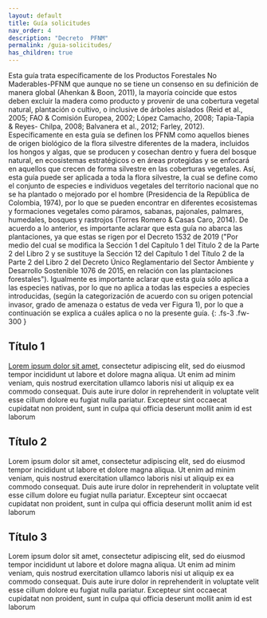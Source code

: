 ```yaml
---
layout: default
title: Guía solicitudes
nav_order: 4
description: "Decreto  PFNM"
permalink: /guia-solicitudes/
has_children: true
---
```


Esta guía trata específicamente de los Productos Forestales No Maderables-PFNM que
aunque no se tiene un consenso en su definición de manera global (Ahenkan & Boon, 2011),
la mayoría coincide que estos deben excluir la madera como producto y provenir de una
cobertura vegetal natural, plantación o cultivo, o inclusive de árboles aislados (Reid et al.,
2005; FAO & Comisión Europea, 2002; López Camacho, 2008; Tapia-Tapia & Reyes-
Chilpa, 2008; Balvanera et al., 2012; Farley, 2012). Específicamente en esta guía se definen
los PFNM como aquellos bienes de origen biológico de la flora silvestre diferentes de la
madera, incluidos los hongos y algas, que se producen y cosechan dentro y fuera del
bosque natural, en ecosistemas estratégicos o en áreas protegidas y se enfocará en
aquellos que crecen de forma silvestre en las coberturas vegetales. Así, esta guía puede
ser aplicada a toda la flora silvestre, la cual se define como el conjunto de especies e
individuos vegetales del territorio nacional que no se ha plantado o mejorado por el hombre
(Presidencia de la República de Colombia, 1974), por lo que se pueden encontrar en
diferentes ecosistemas y formaciones vegetales como páramos, sabanas, pajonales,
palmares, humedales, bosques y rastrojos (Torres Romero & Casas Caro, 2014). De
acuerdo a lo anterior, es importante aclarar que esta guía no abarca las plantaciones, ya
que estas se rigen por el Decreto 1532 de 2019 ("Por medio del cual se modifica la Sección
1 del Capítulo 1 del Título 2 de la Parte 2 del Libro 2 y se sustituye la Sección 12 del Capítulo
1 del Título 2 de la Parte 2 del Libro 2 del Decreto Único Reglamentario del Sector Ambiente
y Desarrollo Sostenible 1076 de 2015, en relación con las plantaciones forestales").
Igualmente es importante aclarar que esta guía sólo aplica a las especies nativas, por lo
que no aplica a todas las especies a especies introducidas, (según la categorización de
acuerdo con su origen potencial invasor, grado de amenaza o estatus de veda ver Figura
1), por lo que a continuación se explica a cuáles aplica o no la presente guía.
{: .fs-3 .fw-300 }


## Título 1

[Lorem ipsum dolor sit amet](https://es.wikipedia.org/wiki/Productos_forestales_no_maderables), consectetur adipiscing elit, sed do eiusmod tempor incididunt ut labore et dolore magna aliqua. Ut enim ad minim veniam, quis nostrud exercitation ullamco laboris nisi ut aliquip ex ea commodo consequat. Duis aute irure dolor in reprehenderit in voluptate velit esse cillum dolore eu fugiat nulla pariatur. Excepteur sint occaecat cupidatat non proident, sunt in culpa qui officia deserunt mollit anim id est laborum

## Título 2

Lorem ipsum dolor sit amet, consectetur adipiscing elit, sed do eiusmod tempor incididunt ut labore et dolore magna aliqua. Ut enim ad minim veniam, quis nostrud exercitation ullamco laboris nisi ut aliquip ex ea commodo consequat. Duis aute irure dolor in reprehenderit in voluptate velit esse cillum dolore eu fugiat nulla pariatur. Excepteur sint occaecat cupidatat non proident, sunt in culpa qui officia deserunt mollit anim id est laborum

## Título 3

Lorem ipsum dolor sit amet, consectetur adipiscing elit, sed do eiusmod tempor incididunt ut labore et dolore magna aliqua. Ut enim ad minim veniam, quis nostrud exercitation ullamco laboris nisi ut aliquip ex ea commodo consequat. Duis aute irure dolor in reprehenderit in voluptate velit esse cillum dolore eu fugiat nulla pariatur. Excepteur sint occaecat cupidatat non proident, sunt in culpa qui officia deserunt mollit anim id est laborum
